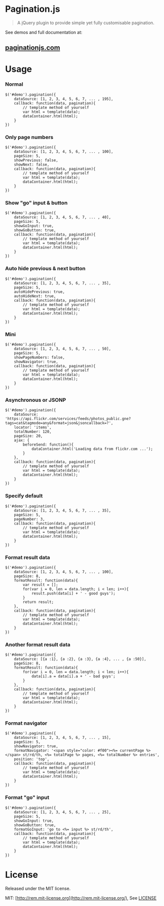 Pagination.js
=================

> A jQuery plugin to provide simple yet fully customisable pagination.

See demos and full documentation at:

## [paginationjs.com](http://paginationjs.com)

# Usage

### Normal

```
$('#demo').pagination({
    dataSource: [1, 2, 3, 4, 5, 6, 7, ... , 195],
    callback: function(data, pagination){
        // template method of yourself
        var html = template(data);
        dataContainer.html(html);
    }
})
```

### Only page numbers

```
$('#demo').pagination({
    dataSource: [1, 2, 3, 4, 5, 6, 7, ... , 100],
    pageSize: 5,
    showPrevious: false,
    showNext: false,
    callback: function(data, pagination){
        // template method of yourself
        var html = template(data);
        dataContainer.html(html);
    }
})
```

### Show "go" input & button

```
$('#demo').pagination({
    dataSource: [1, 2, 3, 4, 5, 6, 7, ... , 40],
    pageSize: 5,
    showGoInput: true,
    showGoButton: true,
    callback: function(data, pagination){
        // template method of yourself
        var html = template(data);
        dataContainer.html(html);
    }
})
```

### Auto hide previous & next button

```
$('#demo').pagination({
    dataSource: [1, 2, 3, 4, 5, 6, 7, ... , 35],
    pageSize: 5,
    autoHidePrevious: true,
    autoHideNext: true,
    callback: function(data, pagination){
        // template method of yourself
        var html = template(data);
        dataContainer.html(html);
    }
})
```


### Mini

```
$('#demo').pagination({
    dataSource: [1, 2, 3, 4, 5, 6, 7, ... , 50],
    pageSize: 5,
    showPageNumbers: false,
    showNavigator: true,
    callback: function(data, pagination){
        // template method of yourself
        var html = template(data);
        dataContainer.html(html);
    }
})
```

### Asynchronous or JSONP

```
$('#demo').pagination({
    dataSource: 'https://api.flickr.com/services/feeds/photos_public.gne?tags=cat&tagmode=any&format=json&jsoncallback=?',
    locator: 'items',
    totalNumber: 120,
    pageSize: 20,
    ajax: {
        beforeSend: function(){
            dataContainer.html('Loading data from flickr.com ...');
        }
    },
    callback: function(data, pagination){
        // template method of yourself
        var html = template(data);
        dataContainer.html(html);
    }
})
```

### Specify default

```
$('#demo').pagination({
    dataSource: [1, 2, 3, 4, 5, 6, 7, ... , 35],
    pageSize: 5,
    pageNumber: 3,
    callback: function(data, pagination){
        // template method of yourself
        var html = template(data);
        dataContainer.html(html);
    }
})
```

### Format result data

```
$('#demo').pagination({
    dataSource: [1, 2, 3, 4, 5, 6, 7, ... , 100],
    pageSize: 8,
    formatResult: function(data){
        var result = [];
        for(var i = 0, len = data.length; i < len; i++){
            result.push(data[i] + ' - good guys');
        }
        return result;
    },
    callback: function(data, pagination){
        // template method of yourself
        var html = template(data);
        dataContainer.html(html);
    }
})
```

### Another format result data

```
$('#demo').pagination({
    dataSource: [{a :1}, {a :2}, {a :3}, {a :4}, ... , {a :50}],
    pageSize: 8,
    formatResult: function(data){
        for(var i = 0, len = data.length; i < len; i++){
            data[i].a = data[i].a + ' - bad guys';
        }
    },
    callback: function(data, pagination){
        // template method of yourself
        var html = template(data);
        dataContainer.html(html);
    }
})
```

### Format navigator

```
$('#demo').pagination({
    dataSource: [1, 2, 3, 4, 5, 6, 7, ... , 15],
    pageSize: 5,
    showNavigator: true,
    formatNavigator: '<span style="color: #f00"><%= currentPage %></span> st/rd/th, <%= totalPage %> pages, <%= totalNumber %> entries',
    position: 'top',
    callback: function(data, pagination){
        // template method of yourself
        var html = template(data);
        dataContainer.html(html);
    }
})
```

### Format "go" input

```
$('#demo').pagination({
    dataSource: [1, 2, 3, 4, 5, 6, 7, ... , 25],
    pageSize: 5,
    showGoInput: true,
    showGoButton: true,
    formatGoInput: 'go to <%= input %> st/rd/th',
    callback: function(data, pagination){
        // template method of yourself
        var html = template(data);
        dataContainer.html(html);
    }
})
```

# License
Released under the MIT license.

MIT: [http://rem.mit-license.org](http://rem.mit-license.org/), See [LICENSE](/LICENSE)